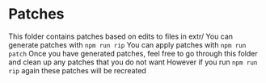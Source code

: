 # Patches
This folder contains patches based on edits to files in extr/
You can generate patches with `npm run rip`
You can apply patches with `npm run patch`
Once you have generated patches, feel free to go through this folder and clean up any patches that you do not want
However if you run `npm run rip` again these patches will be recreated